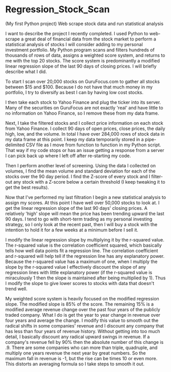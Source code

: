 # Regression_Stock_Scan
(My first Python project) Web scrape stock data and run statistical analysis

I want to describe the project I recently completed. I used Python to web-scrape a great deal of financial data from the stock market to perform a statistical analysis of stocks I will consider adding to my personal investment portfolio. My Python program scans and filters hundreds of thousands of rows of data, assigns a weighted score system, and returns to me with the top 20 stocks. The score system is predominantly a modified linear regression slope of the last 90 days of closing prices. I will briefly describe what I did.

To start I scan over 20,000 stocks on GuruFocus.com to gather all stocks between $15 and $100. Because I do not have that much money in my portfolio, I try to diversify as best I can by having low cost stocks.

I then take each stock to Yahoo Finance and plug the ticker into its server. Many of the securities on GuruFocus are not exactly 'real' and have little to no information on Yahoo Finance, so I remove these from my data frame.

Next, I take the filtered stocks and I collect price information on each stock from Yahoo Finance. I collect 90 days of open prices, close prices, the daily high, low, and the volume. In total I have over 284,000 rows of stock data in my data frame at this point. I keep my data temporarily stored in a pipe-delimited CSV file as I move from function to function in my Python script. That way if my code stops or has an issue getting a response from a server I can pick back up where I left off after re-starting my code.

Then I perform another level of screening. Using the data I collected on volumes, I find the mean volume and standard deviation for each of the stocks over the 90 day period. I find the Z-score of every stock and I filter-out any stock with a Z-score below a certain threshold (I keep tweaking it to get the best results).

Now that I've performed my last filtration I begin a new statistical analysis to assign my scores. At this point I have well over 50,000 stocks to look at. I get the linear regression slope of the last 90 days' closing prices. A relatively 'high' slope will mean the price has been trending upward the last 90 days. I tend to go with short-term trading as my personal investing strategy, so I only look at the recent past, then I will buy a stock with the intention to hold it for a few weeks at a minimum before I sell it.

I modify the linear regression slope by multiplying it by the r-squared value. The r-squared value is the correlation coefficient squared, which basically tells how well data points fit a regression line. The correlation coefficient and r-squared will help tell if the regression line has any explanatory power. Because the r-squared value has a maximum of one, when I multiply the slope by the r-squared value I effectively discount the slope of any regression lines with little explanatory power (if the r-squared value is miraculously 1 then the slope is maintained after being multiplied by 1). Thus I modify the slope to give lower scores to stocks with data that doesn't trend well.

My weighted score system is heavily focused on the modified regression slope. The modified slope is 85% of the score. The remaining 15% is a modified average revenue change over the past four years of the publicly traded company. What I do is get the year to year change in revenue over four years and average the change. I modify this value to smooth out the radical shifts in some companies' revenue and I discount any company that has less than four years of revenue history. Without getting into too much detail, I basically discount any radical upward swings in revenue. If a company's revenue fell by 90% then the absolute number of this change is .9. There are some companies who can more than triple, quadruple, and multiply one years revenue the next year by great numbers. So the maximum fall in revenue is -1, but the rise can be times 10 or even more. This distorts an averaging formula so I take steps to smooth it out.
